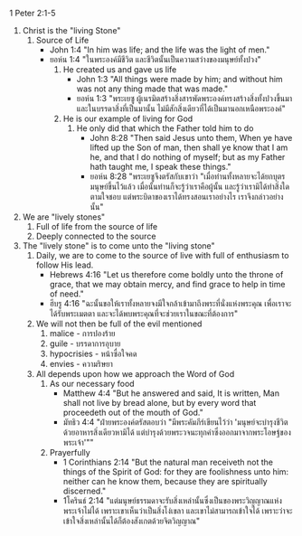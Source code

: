 1 Peter 2:1-5

1. Christ is the "living Stone"
	1. Source of Life
		- John 1:4 "In him was life; and the life was the light of men."
		- ยอห์น 1:4 "ในพระองค์มีชีวิต และชีวิตนั้นเป็นความสว่างของมนุษย์ทั้งปวง"
			1. He created us and gave us life
				- John 1:3 "All things were made by him; and without him was not any thing made that was made."
				- ยอห์น 1:3 "พระเยซู ผู้เนรมิตสร้างสิ่งสารพัดพระองค์ทรงสร้างสิ่งทั้งปวงขึ้นมา และในบรรดาสิ่งที่เป็นมานั้น ไม่มีสักสิ่งเดียวที่ได้เป็นมานอกเหนือพระองค์"
			2. He is our example of living for God
				1. He only did that which the Father told him to do
					- John 8:28 "Then said Jesus unto them, When ye have lifted up the Son of man, then shall ye know that I am he, and that I do nothing of myself; but as my Father hath taught me, I speak these things."
					- ยอห์น 8:28 "พระเยซูจึงตรัสกับเขาว่า "เมื่อท่านทั้งหลายจะได้ยกบุตรมนุษย์ขึ้นไว้แล้ว เมื่อนั้นท่านก็จะรู้ว่าเราคือผู้นั้น และรู้ว่าเรามิได้ทำสิ่งใดตามใจชอบ แต่พระบิดาของเราได้ทรงสอนเราอย่างไร เราจึงกล่าวอย่างนั้น"
2. We are "lively stones"
	1. Full of life from the source of life
	2. Deeply connected to the source
3. The "lively stone" is to come unto the "living stone"
	1. Daily, we are to come to the source of live with full of enthusiasm to follow His lead.
		- Hebrews 4:16 "Let us therefore come boldly unto the throne of grace, that we may obtain mercy, and find grace to help in time of need."
		- ฮีบรู 4:16 "ฉะนั้นขอให้เราทั้งหลายจงมีใจกล้าเข้ามาถึงพระที่นั่งแห่งพระคุณ เพื่อเราจะได้รับพระเมตตา และจะได้พบพระคุณที่จะช่วยเราในขณะที่ต้องการ"
	2. We will not then be full of the evil mentioned
		1. malice - การปองร้าย
		2. guile - บรรดาการอุบาย
		3. hypocrisies - หน้าซื่อใจคด
		4. envies - ความริษยา
	3. All depends upon how we approach the Word of God
		1. As our necessary food
			- Matthew 4:4 "But he answered and said, It is written, Man shall not live by bread alone, but by every word that proceedeth out of the mouth of God."
			- มัทธิว 4:4 "ฝ่ายพระองค์ตรัสตอบว่า "มีพระคัมภีร์เขียนไว้ว่า 'มนุษย์จะบำรุงชีวิตด้วยอาหารสิ่งเดียวหามิได้ แต่บำรุงด้วยพระวจนะทุกคำซึ่งออกมาจากพระโอษฐ์ของพระเจ้า'""
		2. Prayerfully
			- 1 Corinthians 2:14 "But the natural man receiveth not the things of the Spirit of God: for they are foolishness unto him: neither can he know them, because they are spiritually discerned."
			- 1โครินธ์ 2:14 "แต่มนุษย์ธรรมดาจะรับสิ่งเหล่านั้นซึ่งเป็นของพระวิญญาณแห่งพระเจ้าไม่ได้ เพราะเขาเห็นว่าเป็นสิ่งโง่เขลา และเขาไม่สามารถเข้าใจได้ เพราะว่าจะเข้าใจสิ่งเหล่านั้นได้ก็ต้องสังเกตด้วยจิตวิญญาณ"
